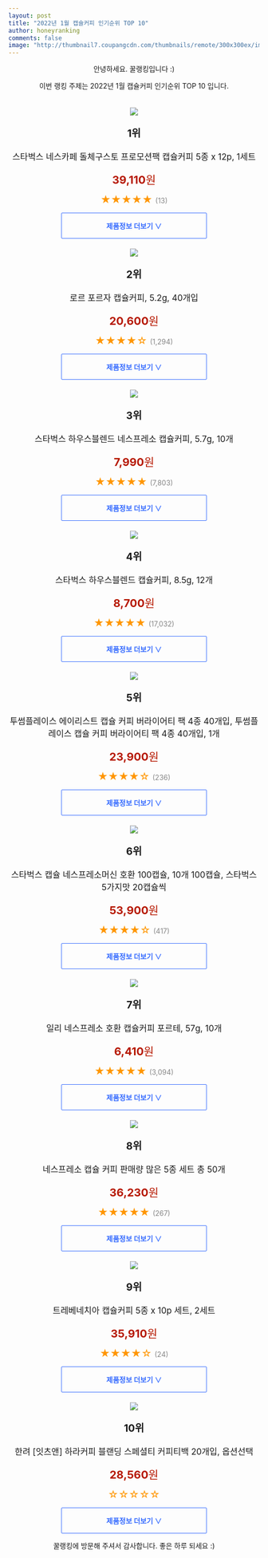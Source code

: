```yaml
--- 
layout: post 
title: "2022년 1월 캡슐커피 인기순위 TOP 10" 
author: honeyranking 
comments: false 
image: "http://thumbnail7.coupangcdn.com/thumbnails/remote/300x300ex/image/rs_quotation_api/q2rr1nwi/d52e1fdeeab44517bfa35bfdecc99cad.jpg" 
--- 
```

<p style="text-align: center;">안녕하세요. 꿀랭킹입니다 :)</p> <p style="text-align: center;">이번 랭킹 주제는 2022년 1월 캡슐커피 인기순위 TOP 10 입니다.</p><center><img src="http://thumbnail7.coupangcdn.com/thumbnails/remote/300x300ex/image/rs_quotation_api/q2rr1nwi/d52e1fdeeab44517bfa35bfdecc99cad.jpg" style="margin-top:20px" /></center> <p style="text-align: center; font-size: 20px"><b>1위</b></p> <p style="text-align: center; font-size: 17px">스타벅스 네스카페 돌체구스토 프로모션팩 캡슐커피 5종 x 12p, 1세트</p> <p style="text-align: center;"><span style="color: #b61800; font-size: 22px;"><b>39,110</b>원</span></p> <p style="text-align: center;"><span style="color: #ff9600; font-size: 20px;">★★★★★ </span><span style="color: #878787;">(13)</span></p> <center><a href="https://link.coupang.com/a/i4BFP"> <div style="font-size: 14px; display: inline-block; padding: 15px 90px; color: #346aff; border-radius: 2px; border: 1px solid #346aff; cursor: pointer;"><b>제품정보 더보기 &or;</b></div> </a></center><center><img src="http://thumbnail9.coupangcdn.com/thumbnails/remote/300x300ex/image/retail/images/1544112115735394-34481043-c3d9-4034-970d-caa2e29d3d3f.jpg" style="margin-top:20px" /></center> <p style="text-align: center; font-size: 20px"><b>2위</b></p> <p style="text-align: center; font-size: 17px">로르 포르자 캡슐커피, 5.2g, 40개입</p> <p style="text-align: center;"><span style="color: #b61800; font-size: 22px;"><b>20,600</b>원</span></p> <p style="text-align: center;"><span style="color: #ff9600; font-size: 20px;">★★★★☆ </span><span style="color: #878787;">(1,294)</span></p> <center><a href="https://link.coupang.com/a/i4BFR"> <div style="font-size: 14px; display: inline-block; padding: 15px 90px; color: #346aff; border-radius: 2px; border: 1px solid #346aff; cursor: pointer;"><b>제품정보 더보기 &or;</b></div> </a></center><center><img src="http://thumbnail8.coupangcdn.com/thumbnails/remote/300x300ex/image/retail/images/680359872927514-b7b0d648-a00d-4d07-9bd2-26658dfc848a.jpg" style="margin-top:20px" /></center> <p style="text-align: center; font-size: 20px"><b>3위</b></p> <p style="text-align: center; font-size: 17px">스타벅스 하우스블렌드 네스프레소 캡슐커피, 5.7g, 10개</p> <p style="text-align: center;"><span style="color: #b61800; font-size: 22px;"><b>7,990</b>원</span></p> <p style="text-align: center;"><span style="color: #ff9600; font-size: 20px;">★★★★★ </span><span style="color: #878787;">(7,803)</span></p> <center><a href="https://link.coupang.com/a/i4BFS"> <div style="font-size: 14px; display: inline-block; padding: 15px 90px; color: #346aff; border-radius: 2px; border: 1px solid #346aff; cursor: pointer;"><b>제품정보 더보기 &or;</b></div> </a></center><center><img src="http://thumbnail8.coupangcdn.com/thumbnails/remote/300x300ex/image/retail/images/350887188308360-c1434cd0-cf72-4f3f-9a5a-0635691e8dd2.jpg" style="margin-top:20px" /></center> <p style="text-align: center; font-size: 20px"><b>4위</b></p> <p style="text-align: center; font-size: 17px">스타벅스 하우스블렌드 캡슐커피, 8.5g, 12개</p> <p style="text-align: center;"><span style="color: #b61800; font-size: 22px;"><b>8,700</b>원</span></p> <p style="text-align: center;"><span style="color: #ff9600; font-size: 20px;">★★★★★ </span><span style="color: #878787;">(17,032)</span></p> <center><a href="https://link.coupang.com/a/i4BFT"> <div style="font-size: 14px; display: inline-block; padding: 15px 90px; color: #346aff; border-radius: 2px; border: 1px solid #346aff; cursor: pointer;"><b>제품정보 더보기 &or;</b></div> </a></center><center><img src="http://thumbnail6.coupangcdn.com/thumbnails/remote/300x300ex/image/vendor_inventory/e9f8/8ebe3138851523a2c9ee17e3e8689654bd6ef35c98bdd8f55c73cfa87700.jpg" style="margin-top:20px" /></center> <p style="text-align: center; font-size: 20px"><b>5위</b></p> <p style="text-align: center; font-size: 17px">투썸플레이스 에이리스트 캡슐 커피 버라이어티 팩 4종 40개입, 투썸플레이스 캡슐 커피 버라이어티 팩 4종 40개입, 1개</p> <p style="text-align: center;"><span style="color: #b61800; font-size: 22px;"><b>23,900</b>원</span></p> <p style="text-align: center;"><span style="color: #ff9600; font-size: 20px;">★★★★☆ </span><span style="color: #878787;">(236)</span></p> <center><a href="https://link.coupang.com/a/i4BFU"> <div style="font-size: 14px; display: inline-block; padding: 15px 90px; color: #346aff; border-radius: 2px; border: 1px solid #346aff; cursor: pointer;"><b>제품정보 더보기 &or;</b></div> </a></center><center><img src="http://thumbnail7.coupangcdn.com/thumbnails/remote/300x300ex/image/vendor_inventory/d85c/7d3c1170e7d3815a3c32f15ad507707d8a7176d4fa07d76d4d329f6f05e7.jpg" style="margin-top:20px" /></center> <p style="text-align: center; font-size: 20px"><b>6위</b></p> <p style="text-align: center; font-size: 17px">스타벅스 캡슐 네스프레소머신 호환 100캡슐, 10개 100캡슐, 스타벅스 5가지맛 20캡슐씩</p> <p style="text-align: center;"><span style="color: #b61800; font-size: 22px;"><b>53,900</b>원</span></p> <p style="text-align: center;"><span style="color: #ff9600; font-size: 20px;">★★★★☆ </span><span style="color: #878787;">(417)</span></p> <center><a href="https://link.coupang.com/a/i4BFW"> <div style="font-size: 14px; display: inline-block; padding: 15px 90px; color: #346aff; border-radius: 2px; border: 1px solid #346aff; cursor: pointer;"><b>제품정보 더보기 &or;</b></div> </a></center><center><img src="http://thumbnail10.coupangcdn.com/thumbnails/remote/300x300ex/image/retail/images/1127431236382112-f7b1daa9-280e-49cc-8420-b60f69d67efd.jpg" style="margin-top:20px" /></center> <p style="text-align: center; font-size: 20px"><b>7위</b></p> <p style="text-align: center; font-size: 17px">일리 네스프레소 호환 캡슐커피 포르테, 57g, 10개</p> <p style="text-align: center;"><span style="color: #b61800; font-size: 22px;"><b>6,410</b>원</span></p> <p style="text-align: center;"><span style="color: #ff9600; font-size: 20px;">★★★★★ </span><span style="color: #878787;">(3,094)</span></p> <center><a href="https://link.coupang.com/a/i4BFX"> <div style="font-size: 14px; display: inline-block; padding: 15px 90px; color: #346aff; border-radius: 2px; border: 1px solid #346aff; cursor: pointer;"><b>제품정보 더보기 &or;</b></div> </a></center><center><img src="http://thumbnail10.coupangcdn.com/thumbnails/remote/300x300ex/image/vendor_inventory/fca9/1f791ed2b575037f493218fc8231ccae5b32ca6034a49f1206fe589b0c51.jpg" style="margin-top:20px" /></center> <p style="text-align: center; font-size: 20px"><b>8위</b></p> <p style="text-align: center; font-size: 17px">네스프레소 캡슐 커피 판매량 많은 5종 세트 총 50개</p> <p style="text-align: center;"><span style="color: #b61800; font-size: 22px;"><b>36,230</b>원</span></p> <p style="text-align: center;"><span style="color: #ff9600; font-size: 20px;">★★★★★ </span><span style="color: #878787;">(267)</span></p> <center><a href="https://link.coupang.com/a/i4BFY"> <div style="font-size: 14px; display: inline-block; padding: 15px 90px; color: #346aff; border-radius: 2px; border: 1px solid #346aff; cursor: pointer;"><b>제품정보 더보기 &or;</b></div> </a></center><center><img src="http://thumbnail8.coupangcdn.com/thumbnails/remote/300x300ex/image/retail/images/1133923768521817-f4c9c285-421f-42cf-98e6-51ed10db366e.jpg" style="margin-top:20px" /></center> <p style="text-align: center; font-size: 20px"><b>9위</b></p> <p style="text-align: center; font-size: 17px">트레베네치아 캡슐커피 5종 x 10p 세트, 2세트</p> <p style="text-align: center;"><span style="color: #b61800; font-size: 22px;"><b>35,910</b>원</span></p> <p style="text-align: center;"><span style="color: #ff9600; font-size: 20px;">★★★★☆ </span><span style="color: #878787;">(24)</span></p> <center><a href="https://link.coupang.com/a/i4BF0"> <div style="font-size: 14px; display: inline-block; padding: 15px 90px; color: #346aff; border-radius: 2px; border: 1px solid #346aff; cursor: pointer;"><b>제품정보 더보기 &or;</b></div> </a></center><center><img src="http://thumbnail6.coupangcdn.com/thumbnails/remote/300x300ex/image/vendor_inventory/45d5/9c7d41311d9e73ce509efc653e079230206a2139050cf87a5873892cd399.jpg" style="margin-top:20px" /></center> <p style="text-align: center; font-size: 20px"><b>10위</b></p> <p style="text-align: center; font-size: 17px">한려 [잇츠앤] 하라커피 블랜딩 스페셜티 커피티백 20개입, 옵션선택</p> <p style="text-align: center;"><span style="color: #b61800; font-size: 22px;"><b>28,560</b>원</span></p> <p style="text-align: center;"><span style="color: #ff9600; font-size: 20px;">☆☆☆☆☆ </span><span style="color: #878787;"></span></p> <center><a href="https://link.coupang.com/a/i4BF1"> <div style="font-size: 14px; display: inline-block; padding: 15px 90px; color: #346aff; border-radius: 2px; border: 1px solid #346aff; cursor: pointer;"><b>제품정보 더보기 &or;</b></div> </a></center> <p style="text-align: center;">꿀랭킹에 방문해 주셔서 감사합니다. 좋은 하루 되세요 :)</p>
